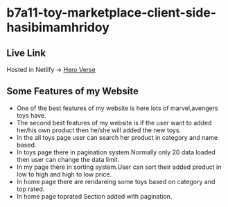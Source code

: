 # b7a11-toy-marketplace-client-side-hasibimamhridoy

## Live Link
Hosted in Netlify -> [Hero Verse](https://heroverse.netlify.app/)

## Some Features of my Website
- One of the best features of my website is here lots of marvel,avengers toys have.
- The second best features of my website is if the user want to added her/his own product then he/she will added the new toys.
- In the all toys page user can search her product in category and name based.
- In toys page there in pagination system.Normally only 20 data loaded then user can change the data limit.
- In my page there in sorting system.User can sort their added product in low to high and high to low price.
- In home page there are rendareing some toys based on category and top rated.
- In home page toprated Section added with pagination.